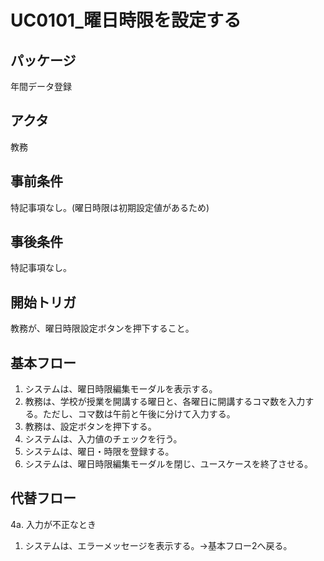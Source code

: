 # UC0101_曜日時限を設定する

## パッケージ
年間データ登録

## アクタ
教務

## 事前条件
特記事項なし。(曜日時限は初期設定値があるため)

## 事後条件
特記事項なし。

## 開始トリガ
教務が、曜日時限設定ボタンを押下すること。

## 基本フロー
1. システムは、曜日時限編集モーダルを表示する。
2. 教務は、学校が授業を開講する曜日と、各曜日に開講するコマ数を入力する。ただし、コマ数は午前と午後に分けて入力する。
3. 教務は、設定ボタンを押下する。
4. システムは、入力値のチェックを行う。
5. システムは、曜日・時限を登録する。
6. システムは、曜日時限編集モーダルを閉じ、ユースケースを終了させる。

## 代替フロー
4a. 入力が不正なとき
1. システムは、エラーメッセージを表示する。→基本フロー2へ戻る。